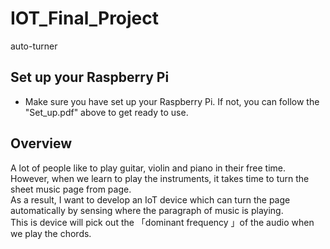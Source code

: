 # IOT_Final_Project
auto-turner
## Set up your Raspberry Pi
* Make sure you have set up your Raspberry Pi. If not, you can follow the "Set_up.pdf" above to get ready to use.
## Overview
  A lot of people like to play guitar, violin and piano in their free
time. However, when we learn to play the instruments, it takes time to
turn the sheet music page from page.</br> 
  As a result, I want to develop an IoT device which can turn the
page automatically by sensing where the paragraph of music is
playing.</br> 
 This is device will pick out the 「dominant frequency 」of the
audio when we play the chords.

